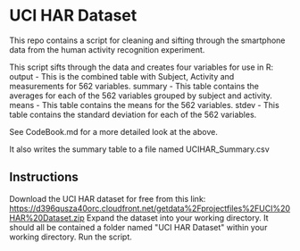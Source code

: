 # UCI HAR Dataset
This repo contains a script for cleaning and sifting through the smartphone data from the human activity recognition experiment. 

This script sifts through the data and creates four variables for use in R: 
output - This is the combined table with Subject, Activity and measurements for 562 variables. 
summary - This table contains the averages for each of the 562 variables grouped by subject and activity.
means - This table contains the means for the 562 variables.
stdev - This table contains the standard deviation for each of the 562 variables.

See CodeBook.md for a more detailed look at the above.

It also writes the summary table to a file named UCIHAR_Summary.csv

## Instructions
Download the UCI HAR dataset for free from this link: https://d396qusza40orc.cloudfront.net/getdata%2Fprojectfiles%2FUCI%20HAR%20Dataset.zip
Expand the dataset into your working directory. It should all be contained a folder named "UCI HAR Dataset" within your working directory.
Run the script.
